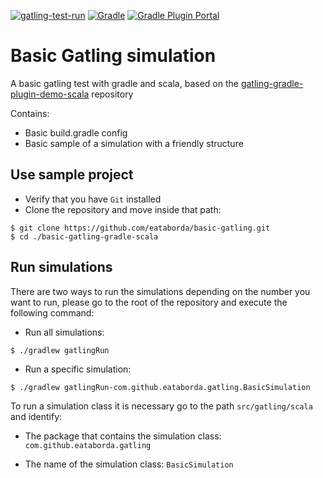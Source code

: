 [![gatling-test-run](https://github.com/eataborda/basic-gatling-gradle-scala/actions/workflows/test-run.yml/badge.svg)](https://github.com/eataborda/basic-gatling-gradle-scala/actions/workflows/test-run.yml)
[![Gradle](https://img.shields.io/badge/Gradle-7.3.3-blue)](https://gradle.org/releases/)
[![Gradle Plugin Portal](https://img.shields.io/badge/io.gatling.gradle-3.7.3-blue)](https://plugins.gradle.org/plugin/io.gatling.gradle/3.7.3)

# Basic Gatling simulation
A basic gatling test with gradle and scala, based on the [gatling-gradle-plugin-demo-scala](https://github.com/gatling/gatling-gradle-plugin-demo-scala) repository

Contains:
- Basic build.gradle config
- Basic sample of a simulation with a friendly structure

## Use sample project
- Verify that you have `Git` installed
- Clone the repository and move inside that path:
```shellscript
$ git clone https://github.com/eataborda/basic-gatling.git
$ cd ./basic-gatling-gradle-scala
```

## Run simulations
There are two ways to run the simulations depending on the number you want to run, please go to the root of the repository and execute the following command:
- Run all simulations:
```
$ ./gradlew gatlingRun
```
- Run a specific simulation:
```
$ ./gradlew gatlingRun-com.github.eataborda.gatling.BasicSimulation
```
To run a simulation class it is necessary go to the path `src/gatling/scala` and identify:

- The package that contains the simulation class: `com.github.eataborda.gatling`

- The name of the simulation class: `BasicSimulation`